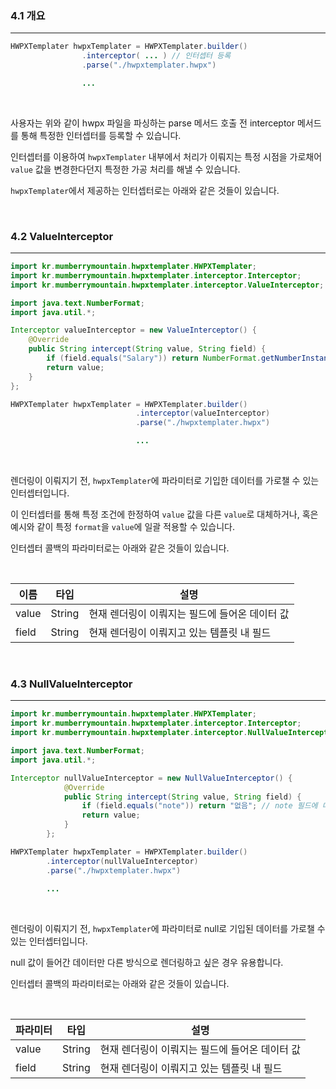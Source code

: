 ### **4.1 개요**
---

```java
HWPXTemplater hwpxTemplater = HWPXTemplater.builder()
                .interceptor( ... ) // 인터셉터 등록
                .parse("./hwpxtemplater.hwpx")

                ...
```

<br>

사용자는 위와 같이 hwpx 파일을 파싱하는 parse 메서드 호출 전 interceptor 메서드를 통해 특정한 인터셉터를 등록할 수 있습니다.

인터셉터를 이용하여 `hwpxTemplater` 내부에서 처리가 이뤄지는 특정 시점을 가로채어 `value` 값을 변경한다던지 특정한 가공 처리를 해낼 수 있습니다.

`hwpxTemplater`에서 제공하는 인터셉터로는 아래와 같은 것들이 있습니다. 

<br>

### **4.2 ValueInterceptor**
---

```java
import kr.mumberrymountain.hwpxtemplater.HWPXTemplater;
import kr.mumberrymountain.hwpxtemplater.interceptor.Interceptor;
import kr.mumberrymountain.hwpxtemplater.interceptor.ValueInterceptor;

import java.text.NumberFormat;
import java.util.*;

Interceptor valueInterceptor = new ValueInterceptor() {
    @Override
    public String intercept(String value, String field) {
        if (field.equals("Salary")) return NumberFormat.getNumberInstance(Locale.KOREA).format(Integer.parseInt(value)) + "만원"; // Salary의 Value 값으로 4000, 3000과 같이 숫자가 넘어올 때 `4000만원`, `3000만원`과 같이 포맷을 일괄 적용합니다.
        return value;
    }
};

HWPXTemplater hwpxTemplater = HWPXTemplater.builder()
                            .interceptor(valueInterceptor)
                            .parse("./hwpxtemplater.hwpx")

                            ...
```

<br>

렌더링이 이뤄지기 전, `hwpxTemplater`에 파라미터로 기입한 데이터를 가로챌 수 있는 인터셉터입니다. 

이 인터셉터를 통해 특정 조건에 한정하여 `value` 값을 다른 `value`로 대체하거나, 혹은 예시와 같이 특정 `format`을 `value`에 일괄 적용할 수 있습니다. 

인터셉터 콜백의 파라미터로는 아래와 같은 것들이 있습니다.

<br>

| 이름                   | 타입         | 설명                                                   |
|----------------------|--------------|---------------------|
| value        | String     | 현재 렌더링이 이뤄지는 필드에 들어온 데이터 값 |
| field     | String   | 현재 렌더링이 이뤄지고 있는 템플릿 내 필드|

<br>

### **4.3 NullValueInterceptor**
---

```java
import kr.mumberrymountain.hwpxtemplater.HWPXTemplater;
import kr.mumberrymountain.hwpxtemplater.interceptor.Interceptor;
import kr.mumberrymountain.hwpxtemplater.interceptor.NullValueInterceptor;

import java.text.NumberFormat;
import java.util.*;

Interceptor nullValueInterceptor = new NullValueInterceptor() {
            @Override
            public String intercept(String value, String field) {
                if (field.equals("note")) return "없음"; // note 필드에 데이터가 null로 들어온 경우 "없음"으로 렌더링합니다.
                return value;
            }
        };

HWPXTemplater hwpxTemplater = HWPXTemplater.builder()
        .interceptor(nullValueInterceptor)
        .parse("./hwpxtemplater.hwpx")
        
        ...
```

<br>

렌더링이 이뤄지기 전, `hwpxTemplater`에 파라미터로 null로 기입된 데이터를 가로챌 수 있는 인터셉터입니다. 

null 값이 들어간 데이터만 다른 방식으로 렌더링하고 싶은 경우 유용합니다.

인터셉터 콜백의 파라미터로는 아래와 같은 것들이 있습니다.

<br>

| 파라미터                   | 타입         | 설명  |
|----------------------|--------------|---------------------|
| value        | String     | 현재 렌더링이 이뤄지는 필드에 들어온 데이터 값 |
| field     | String   | 현재 렌더링이 이뤄지고 있는 템플릿 내 필드|